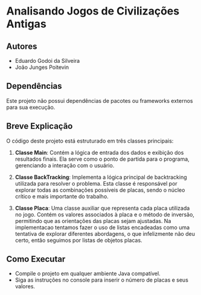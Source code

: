 # Analisando Jogos de Civilizações Antigas

## Autores

-   Eduardo Godoi da Silveira
-   João Junges Poitevin

## Dependências

Este projeto não possui dependências de pacotes ou frameworks externos para sua execução.

## Breve Explicação

O código deste projeto está estruturado em três classes principais:

1. **Classe Main**:
   Contém a lógica de entrada dos dados e exibição dos resultados finais. Ela serve como o ponto de partida para o programa, gerenciando a interação com o usuário.

2. **Classe BackTracking**:
   Implementa a lógica principal de backtracking utilizada para resolver o problema. Esta classe é responsável por explorar todas as combinações possíveis de placas, sendo o núcleo crítico e mais importante do trabalho.

3. **Classe Placa**:
   Uma classe auxiliar que representa cada placa utilizada no jogo. Contém os valores associados à placa e o método de inversão, permitindo que as orientações das placas sejam ajustadas. Na implementacao tentamos fazer o uso de listas encadeadas como uma tentativa de explorar diferentes abordagens, o que infelizmente não deu certo, então seguimos por listas de objetos placas.

## Como Executar

-   Compile o projeto em qualquer ambiente Java compatível.
-   Siga as instruções no console para inserir o número de placas e seus valores.

